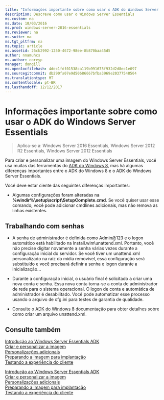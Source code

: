 ```yaml
---
title: "Informações importante sobre como usar o ADK do Windows Server Essentials"
description: Descreve como usar o Windows Server Essentials
ms.custom: na
ms.date: 10/03/2016
ms.prod: windows-server-2016-essentials
ms.reviewer: na
ms.suite: na
ms.tgt_pltfrm: na
ms.topic: article
ms.assetid: 26cb2992-1250-4672-98ee-8b870baa45d5
author: nnamuhcs
ms.author: coreyp
manager: dongill
ms.openlocfilehash: 4dec1fdf01538ca119b991675f932d2d8ec1e097
ms.sourcegitcommit: db290fa07e9d50686667bfba3969e20377548504
ms.translationtype: MT
ms.contentlocale: pt-BR
ms.lasthandoff: 12/12/2017
---
```

# <a name="important-information-for-using-the-windows-server-essentials-adk"></a>Informações importante sobre como usar o ADK do Windows Server Essentials

>Aplica-se a: Windows Server 2016 Essentials, Windows Server 2012 R2 Essentials, Windows Server 2012 Essentials

Para criar e personalizar uma imagem do Windows Server Essentials, você usa muitas das ferramentas do [ADK do Windows 8](https://go.microsoft.com/fwlink/?LinkId=248647), mas há algumas diferenças importantes entre o ADK do Windows 8 e o ADK do Windows Server Essentials.  
  
 Você deve estar ciente das seguintes diferenças importantes:  
  
-   Algumas configurações foram alteradas na **%windir%\setup\script\SetupComplete.cmd**. Se você quiser usar esse comando, você pode adicionar cmdlines adicionais, mas não remova as linhas existentes.  
  
## <a name="working-with-passwords"></a>Trabalhando com senhas  
  
-   A senha de administrador é definida como Admin@123 e o logon automático está habilitado na Install.wim\unattend.xml. Portanto, você não precise digitar novamente a senha várias vezes durante a configuração inicial do servidor. Se você tiver um unattend.xml personalizado na raiz da mídia removível, essa configuração será substituído e você precisará definir a senha e logon durante a inicialização...  
  
-   Durante a configuração inicial, o usuário final é solicitado a criar uma nova conta e senha. Essa nova conta torna-se a conta de administrador de rede para o sistema operacional. O logon de conta e automática de administrador é desabilitado. Você pode automatizar esse processo usando o arquivo de cfg.ini para testes de garantia de qualidade.  
  
-   Consulte o [ADK do Windows 8](https://go.microsoft.com/fwlink/?LinkId=248694) documentação para obter detalhes sobre como criar um arquivo unattend.xml.  
  
## <a name="see-also"></a>Consulte também  

 [Introdução ao Windows Server Essentials ADK](Getting-Started-with-the-Windows-Server-Essentials-ADK.md)   
 [Criar e personalizar a imagem](Creating-and-Customizing-the-Image.md)   
 [Personalizações adicionais](Additional-Customizations.md)   
 [Preparando a imagem para implantação](Preparing-the-Image-for-Deployment.md)   
 [Testando a experiência do cliente](Testing-the-Customer-Experience.md)

 [Introdução ao Windows Server Essentials ADK](../install/Getting-Started-with-the-Windows-Server-Essentials-ADK.md)   
 [Criar e personalizar a imagem](../install/Creating-and-Customizing-the-Image.md)   
 [Personalizações adicionais](../install/Additional-Customizations.md)   
 [Preparando a imagem para implantação](../install/Preparing-the-Image-for-Deployment.md)   
 [Testando a experiência do cliente](../install/Testing-the-Customer-Experience.md)

